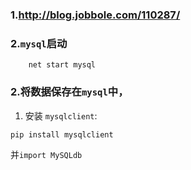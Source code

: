 ### 1.http://blog.jobbole.com/110287/


### 2.`mysql`启动
```angular2html
    net start mysql
```

### 2.将数据保存在`mysql`中，
1. 安装 `mysqlclient`: 
```
pip install mysqlclient
```
并`import MySQLdb`